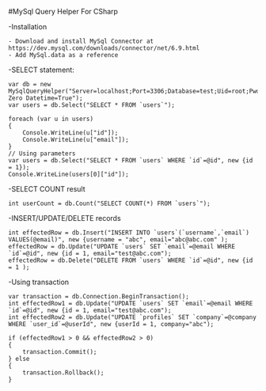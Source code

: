 #MySql Query Helper For CSharp

-Installation

	- Download and install MySql Connector at https://dev.mysql.com/downloads/connector/net/6.9.html
	- Add MySql.data as a reference

-SELECT statement:

	var db = new MySqlQueryHelper("Server=localhost;Port=3306;Database=test;Uid=root;Pwd=;charset=utf8;Convert Zero Datetime=True");
    var users = db.Select("SELECT * FROM `users`");

    foreach (var u in users)
    {
		Console.WriteLine(u["id"]);
        Console.WriteLine(u["email"]);
    }
	// Using parameters
	var users = db.Select("SELECT * FROM `users` WHERE `id`=@id", new {id = 1});
	Console.WriteLine(users[0]["id"]);

-SELECT COUNT result

	int userCount = db.Count("SELECT COUNT(*) FROM `users`");

-INSERT/UPDATE/DELETE records

	int effectedRow = db.Insert("INSERT INTO `users`(`username`,`email`) VALUES(@email)", new {username = "abc", email="abc@abc.com" );
	effectedRow = db.Update("UPDATE `users` SET `email`=@email WHERE `id`=@id", new {id = 1, email="test@abc.com");
	effectedRow = db.Delete("DELETE FROM `users` WHERE `id`=@id", new {id = 1 );

-Using transaction

	var transaction = db.Connection.BeginTransaction();  
	int effectedRow1 = db.Update("UPDATE `users` SET `email`=@email WHERE `id`=@id", new {id = 1, email="test@abc.com");
	int effectedRow2 = db.Update("UPDATE `profiles` SET `company`=@company WHERE `user_id`=@userId", new {userId = 1, company="abc");
	
	if (effectedRow1 > 0 && effectedRow2 > 0)
	{
		transaction.Commit();	
	} else 
	{
		transaction.Rollback();
	}

	